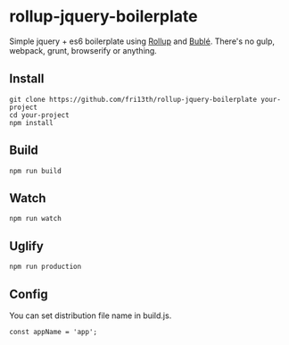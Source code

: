 # rollup-jquery-boilerplate

Simple jquery + es6 boilerplate using [Rollup](https://github.com/rollup/rollup) and [Bublé](https://gitlab.com/Rich-Harris/buble). 
There's no gulp, webpack, grunt, browserify or anything.

## Install

``` 
git clone https://github.com/fri13th/rollup-jquery-boilerplate your-project
cd your-project
npm install
```

## Build

``` 
npm run build
``` 

## Watch

``` 
npm run watch
``` 

## Uglify

``` 
npm run production
``` 

## Config

You can set distribution file name in build.js.
``` 
const appName = 'app';
``` 